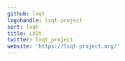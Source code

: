 ```yaml
---
github: lxqt
logohandle: lxqt-project
sort: lxqt
title: LXQt
twitter: lxqt_project
website: 'https://lxqt-project.org/'
---
```

